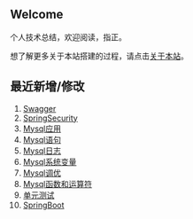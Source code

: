 ## Welcome

个人技术总结，欢迎阅读，指正。

想了解更多关于本站搭建的过程，请点击[关于本站](个人/关于本站.md)。

## 最近新增/修改
1. [Swagger](JavaTool/Swagger.md)
2. [SpringSecurity](JavaEE/SpringBoot/SpringSecurity.md)
3. [Mysql应用](数据库/Mysql/Mysql应用.md)
4. [Mysql语句](数据库/Mysql/Mysql语句.md)
5. [Mysql日志](数据库/Mysql/Mysql日志.md)
6. [Mysql系统变量](数据库/Mysql/Mysql系统变量.md)
7. [Mysql调优](数据库/Mysql/Mysql调优.md)
8. [Mysql函数和运算符](数据库/Mysql/Mysql函数和运算符.md)
9. [单元测试](JavaSE/单元测试.md)
10. [SpringBoot](JavaEE/SpringBoot/SpringBoot.md)

